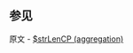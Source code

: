 ## 参见

原文 - [$strLenCP (aggregation)]( https://docs.mongodb.com/manual/reference/operator/aggregation/strLenCP/ )

